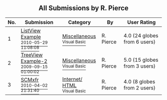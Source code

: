 ﻿<div align="center">

## All Submissions by R\.  Pierce

</div>

No.  | Submission | Category | By   | User Rating
---- | ---------- | -------- | ---- | -----------
1 | [ListView Example<br /><sup>2010-05-29 11:08:08</sup>](https://github.com/Planet-Source-Code/r-pierce-listview-example__1-73184) | [Miscellaneous<br /><sup>Visual Basic</sup>](../ByCategory/miscellaneous__1-1.md) | R\.  Pierce | 4.0 (24 globes from 6 users)
2 | [TreeView Example\-2<br /><sup>2009-09-15 01:00:02</sup>](https://github.com/Planet-Source-Code/r-pierce-treeview-example-2__1-72424) | [Miscellaneous<br /><sup>Visual Basic</sup>](../ByCategory/miscellaneous__1-1.md) | R\.  Pierce | 5.0 (15 globes from 3 users)
3 | [SCMxfr<br /><sup>2010-04-02 21:31:40</sup>](https://github.com/Planet-Source-Code/r-pierce-scmxfr__1-73055) | [Internet/ HTML<br /><sup>Visual Basic</sup>](../ByCategory/internet-html__1-34.md) | R\.  Pierce | 4.0 (8 globes from 2 users)
